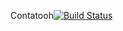 Contatooh[![Build Status](https://travis-ci.org/leandrowylde/contatooh.svg?branch=master)](https://travis-ci.org/leandrowylde/contatooh)